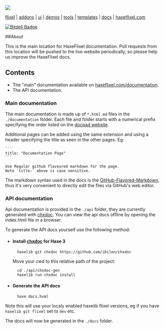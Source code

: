 ![](https://raw.github.com/HaxeFlixel/haxeflixel.com/master/src/files/images/flixel-logos/flixel-docs.png)

[flixel](https://github.com/HaxeFlixel/flixel) | [addons](https://github.com/HaxeFlixel/flixel-addons) | [ui](https://github.com/HaxeFlixel/flixel-ui) | [demos](https://github.com/HaxeFlixel/flixel-demos) | [tools](https://github.com/HaxeFlixel/flixel-tools) | [templates](https://github.com/HaxeFlixel/flixel-templates) | [docs](https://github.com/HaxeFlixel/flixel-docs) | [haxeflixel.com](https://github.com/HaxeFlixel/haxeflixel.com)

[![Bitdeli Badge](https://d2weczhvl823v0.cloudfront.net/HaxeFlixel/flixel-docs/trend.png)](https://bitdeli.com/free "Bitdeli Badge")

##About

This is the main location for HaxeFlixel documentation. Pull requests from this location will be pushed to the live website periodically, so please help us improve the HaxeFlixel docs.

## Contents

* The "main" documentation available on [haxeflixel.com/documentation](http://www.haxeflixel.com/documentation).
* The API documentation.

### Main documentation

The main documentation is made up of `*.html.md` files in the `./documentation` folder. Each file and folder starts with a numerical prefix specifying the order listed on the [docpad website](https://github.com/HaxeFlixel/haxeflixel.com).

Additional pages can be added using the same extension and using a header specifying the title as seen in the other pages. Eg:

	```
	title: "Documentation Page"
	```
	
	Use Regular github flavoured markdown for the page.
	Note `title:` above is case sensitive.

The markdown syntax used in the docs is the  [GitHub-Flavored-Markdown](https://help.github.com/articles/github-flavored-markdown), thus it's very convenient to directly edit the files via GitHub's web editor. 

### API documentation
	
Api documentation is provided in the `./api` folder, they are currently generated with [chxdoc](https://github.com/ibilon/chxdoc). You can view the api docs offline by opening the index.html file in a browser. 

To generate the API docs yourself use the following method:

* #### Install [chxdoc](https://github.com/ibilon/chxdoc) for Haxe 3
	
		haxelib git chxdoc https://github.com/ibilon/chxdoc
	Move your cwd to this relative path of the project:
		
		cd ./api/chxdoc-gen
		haxelib run chxdoc install
	
* #### Generate the API docs
	
		haxe docs.hxml

Note this will use your localy enabled haxelib flixel versions, eg if you have `haxelib git flixel` set to `dev` etc.

The docs will now be generated in the `./docs` folder.
